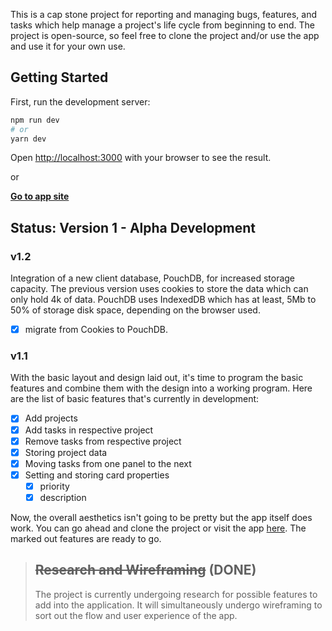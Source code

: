 This is a cap stone project for reporting and managing bugs, features, and tasks which help manage a project's life cycle from beginning to end. The project is open-source, so feel free to clone the project and/or use the app and use it for your own use.

## Getting Started

First, run the development server:

```bash
npm run dev
# or
yarn dev
```

Open [http://localhost:3000](http://localhost:3000) with your browser to see the result.

or

**[Go to app site](https://bug-tracker-delta.vercel.app/)**

## Status: Version 1 - Alpha Development

### v1.2

Integration of a new client database, PouchDB, for increased storage capacity. The previous version uses cookies to store the data which can only hold 4k of data. PouchDB uses IndexedDB which has at least, 5Mb to 50% of storage disk space, depending on the browser used.

- [x] migrate from Cookies to PouchDB.

### v1.1

With the basic layout and design laid out, it's time to program the basic features and combine them with the design into a working program. Here are the list of basic features that's currently in development:

- [x] Add projects
- [x] Add tasks in respective project
- [x] Remove tasks from respective project
- [x] Storing project data
- [x] Moving tasks from one panel to the next
- [x] Setting and storing card properties
  - [x] priority
  - [x] description

Now, the overall aesthetics isn't going to be pretty but the app itself does work. You can go ahead and clone the project or visit the app [here](https://bug-tracker-delta.vercel.app/). The marked out features are ready to go.

> ## <del>Research and Wireframing</del> **(DONE)**
>
> The project is currently undergoing research for possible features to add into the application. It will simultaneously undergo wireframing to sort out the flow and user experience of the app.
